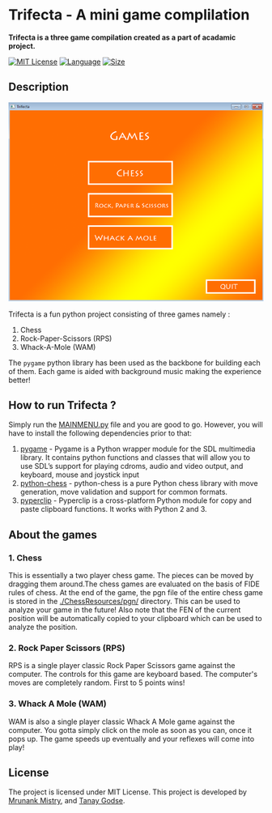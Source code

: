 # Trifecta - A mini game complilation

**Trifecta is a three game compilation created as a part of acadamic project.** 

[![MIT License][license-image]][license-url]
[![Language][lang-img]][repo-url]
[![Size][repo-size-img]][repo-url]

## Description

![Main Menu](https://github.com/fork52/Trifecta/blob/master/Readme_Files/1.png)

Trifecta is a fun python project consisting of three games namely :
1. Chess
2. Rock-Paper-Scissors (RPS) 
3. Whack-A-Mole (WAM)
 

The `pygame` python library has been used as the backbone for building each of them. Each game is aided with background music making the experience better!


## How to run Trifecta ?
Simply run the [MAINMENU.py](https://github.com/fork52/Trifecta/blob/master/MAINMENU.py) file and you are good to go. However, you will have to install the following dependencies prior to that:

1. [pygame](https://www.pygame.org/docs/) - Pygame is a Python wrapper module for the SDL multimedia library. It contains python functions and classes that will allow you to use SDL’s support for playing cdroms, audio and video output, and keyboard, mouse and joystick input
2. [python-chess](https://python-chess.readthedocs.io/en/latest/) - python-chess is a pure Python chess library with move generation, move validation and support for common formats.
3. [pyperclip](https://pypi.org/project/pyperclip/) - Pyperclip is a cross-platform Python module for copy and paste clipboard functions. It works with Python 2 and 3.

## About the games

### 1. Chess

This is essentially a two player chess game. The pieces can be moved by dragging them around.The chess games are evaluated on the basis of FIDE rules of chess. At the end of the game, the pgn file of the entire chess game is stored in the [./ChessResources/pgn/](https://github.com/fork52/Trifecta/tree/master/ChessResources/PGN) directory. This can be used to analyze your game in the future! Also note that the FEN of the current position will be automatically copied to your clipboard which can be used to analyze the position.

<!-- <p align="center">
<img src="https://github.com/fork52/QUOTES-HUDDLE/blob/master/demo.gif" width="70%" height="70%">
</p> -->


### 2. Rock Paper Scissors (RPS)

RPS is a single player classic Rock Paper Scissors game against the computer. The controls for this game are keyboard based. The computer's moves are completely random. First to 5 points wins!

### 3. Whack A Mole (WAM)
WAM is also a single player classic Whack A Mole game against the computer. You gotta simply click on the mole as soon as you can, once it pops up. The game speeds up eventually and your reflexes will come into play!


## License
The project is licensed under MIT License. This project is developed by [Mrunank Mistry](https://github.com/fork52), and [Tanay Godse](https://github.com/tanaygodse).

<!-- Markdown link & img dfn's -->
[license-image]:https://img.shields.io/github/license/fork52/Trifecta
[license-url]:https://github.com/pncnmnp/sthir/blob/master/LICENSE
[lang-img]:https://img.shields.io/github/languages/top/fork52/Trifecta
[repo-url]:https://github.com/fork52/Trifecta
[repo-size-img]:https://img.shields.io/github/repo-size/fork52/Trifecta